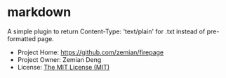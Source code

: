 # markdown

A simple plugin to return Content-Type: 'text/plain' for .txt instead of pre-formatted page.

* Project Home: https://github.com/zemian/firepage
* Project Owner: Zemian Deng
* License: [The MIT License (MIT)](license.md)
